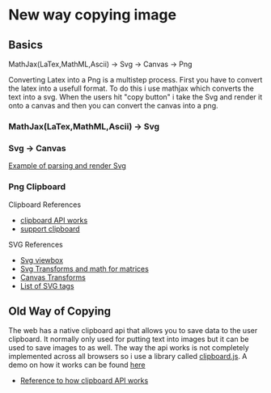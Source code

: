 #  New way copying image

## Basics
MathJax(LaTex,MathML,Ascii) -> Svg -> Canvas -> Png

Converting Latex into a Png is a multistep process.  First you have to convert the latex into a usefull format.  To do this i use mathjax which converts the text into a svg.  When the users hit "copy button" i take the Svg and render it onto a canvas and then you can convert the canvas into a png.  



### MathJax(LaTex,MathML,Ascii) -> Svg

### Svg -> Canvas

[Example of parsing and render Svg](https://jsfiddle.net/brenden_adamczak/yj2s5k85/)
### Png Clipboard



Clipboard References
* [clipboard API works](https://hackernoon.com/you-need-to-discover-the-awesome-clipboard-web-api-12b248d05dd3)
* [support clipboard](https://caniuse.com/#feat=clipboard)

SVG References
* [Svg viewbox](https://www.sarasoueidan.com/blog/svg-coordinate-systems/)
* [Svg Transforms and math for matrices](https://developer.mozilla.org/en-US/docs/Web/SVG/Attribute/transform)
* [Canvas Transforms](https://developer.mozilla.org/en-US/docs/Web/API/Canvas_API/Tutorial/Transformations)
* [List of SVG tags](https://developer.mozilla.org/en-US/docs/Web/SVG/Element)


## Old Way of Copying 
The web has a native clipboard api that allows you to save data to the user clipboard.  It normally only used for putting text into images but it can be used to save images to as well.  The way the api works is not completely implemented across all browsers so i use a library called [clipboard.js](https://clipboardjs.com).  A demo on how it works can be found [here](https://jsfiddle.net/p83gp77c/)
* [Reference to how clipboard API works](https://hackernoon.com/you-need-to-discover-the-awesome-clipboard-web-api-12b248d05dd3)
